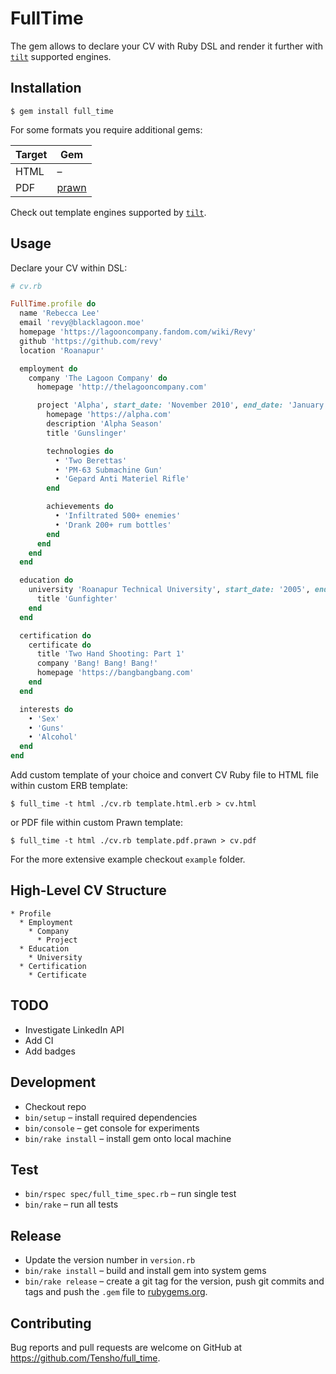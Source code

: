 # FullTime

The gem allows to declare your CV with Ruby DSL and render it further with [`tilt`](https://github.com/rtomayko/tilt) supported engines. 

## Installation

    $ gem install full_time

For some formats you require additional gems: 
    
| Target  | Gem                                        |
| ------- | ------------------------------------------ |
| HTML    | –                                          |
| PDF     | [prawn](https://github.com/prawnpdf/prawn) |

 Check out template engines supported by [`tilt`](https://github.com/rtomayko/tilt#tilt---).

## Usage

Declare your CV within DSL:

```ruby
# cv.rb

FullTime.profile do
  name 'Rebecca Lee'
  email 'revy@blacklagoon.moe'
  homepage 'https://lagooncompany.fandom.com/wiki/Revy'
  github 'https://github.com/revy'
  location 'Roanapur'

  employment do
    company 'The Lagoon Company' do
      homepage 'http://thelagooncompany.com'

      project 'Alpha', start_date: 'November 2010', end_date: 'January 2015' do
        homepage 'https://alpha.com'
        description 'Alpha Season'
        title 'Gunslinger'

        technologies do
          • 'Two Berettas'
          • 'PM-63 Submachine Gun'
          • 'Gepard Anti Materiel Rifle'
        end

        achievements do
          • 'Infiltrated 500+ enemies'
          • 'Drank 200+ rum bottles'
        end
      end
    end
  end

  education do
    university 'Roanapur Technical University', start_date: '2005', end_date: '2010' do
      title 'Gunfighter'
    end
  end

  certification do
    certificate do
      title 'Two Hand Shooting: Part 1'
      company 'Bang! Bang! Bang!'
      homepage 'https://bangbangbang.com'
    end
  end

  interests do
    • 'Sex'
    • 'Guns'
    • 'Alcohol'
  end
end
```

Add custom template of your choice and convert CV Ruby file to HTML file within custom ERB template:

    $ full_time -t html ./cv.rb template.html.erb > cv.html
    
or PDF file within custom Prawn template:

    $ full_time -t html ./cv.rb template.pdf.prawn > cv.pdf

For the more extensive example checkout `example` folder.

## High-Level CV Structure

```
* Profile
  * Employment
    * Company
      * Project
  * Education
    * University
  * Certification
    * Certificate
```
  
## TODO

* Investigate LinkedIn API
* Add CI
* Add badges
  
## Development

- Checkout repo
- `bin/setup` – install required dependencies
- `bin/console` – get console for experiments
- `bin/rake install` – install gem onto local machine

## Test

- `bin/rspec spec/full_time_spec.rb` – run single test
- `bin/rake` – run all tests

## Release

- Update the version number in `version.rb`
- `bin/rake install` – build and install gem into system gems
- `bin/rake release` – create a git tag for the version, push git commits and tags and push the `.gem` file to [rubygems.org](https://rubygems.org).

## Contributing

Bug reports and pull requests are welcome on GitHub at https://github.com/Tensho/full_time.
